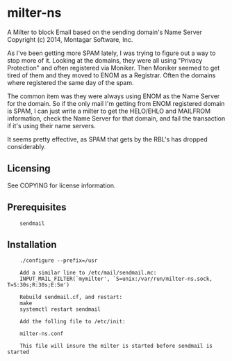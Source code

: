 milter-ns
=========

A Milter to block Email based on the sending domain's Name Server
Copyright (c) 2014, Montagar Software, Inc.

As I've been getting more SPAM lately, I was trying to figure out a way to
stop more of it.  Looking at the domains, they were all using "Privacy Protection"
and often registered via Moniker.  Then Moniker seemed to get tired of them and they
moved to ENOM as a Registrar.  Often the domains where registered the same day of
the spam.

The common item was they were always using ENOM as the Name Server for the
domain.  So if the only mail I'm getting from ENOM registered domain is SPAM,
I can just write a milter to get the HELO/EHLO and MAILFROM information, check
the Name Server for that domain, and fail the transaction if it's using their
name servers.

It seems pretty effective, as SPAM that gets by the RBL's has dropped considerably.

Licensing
----------

See COPYING  for license information.

Prerequisites
--------------

        sendmail

Installation
------------

        ./configure --prefix=/usr

        Add a similar line to /etc/mail/sendmail.mc:
        INPUT_MAIL_FILTER(`mymilter', `S=unix:/var/run/milter-ns.sock, T=S:30s;R:30s;E:5m')

        Rebuild sendmail.cf, and restart:
        make
        systemctl restart sendmail

        Add the folling file to /etc/init:

        milter-ns.conf

        This file will insure the milter is started before sendmail is started


